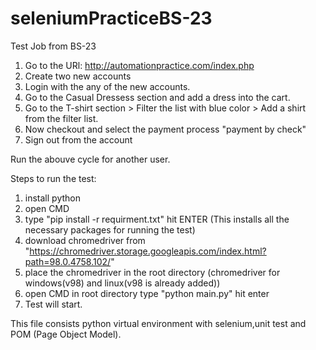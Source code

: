 # seleniumPracticeBS-23
Test Job from BS-23

1. Go to the URl: http://automationpractice.com/index.php
2. Create two new accounts
3. Login with the any of the new accounts.
4. Go to the Casual Dressess section and add a dress into the cart.
5. Go to the T-shirt section > Filter the list with blue color > Add a shirt from the filter list.
6. Now checkout and select the payment process "payment by check"
7. Sign out from the account

Run the abouve cycle for another user.

Steps to run the test:

1. install python 
2. open CMD 
3. type "pip install -r requirment.txt" hit ENTER (This installs all the necessary packages for running the test)
4. download chromedriver from "https://chromedriver.storage.googleapis.com/index.html?path=98.0.4758.102/"
5. place the chromedriver in the root directory (chromedriver for windows(v98) and linux(v98 is already added))
6. open CMD in root directory type "python main.py" hit enter
7. Test will start.

This file consists python virtual environment with selenium,unit test and POM (Page Object Model).
